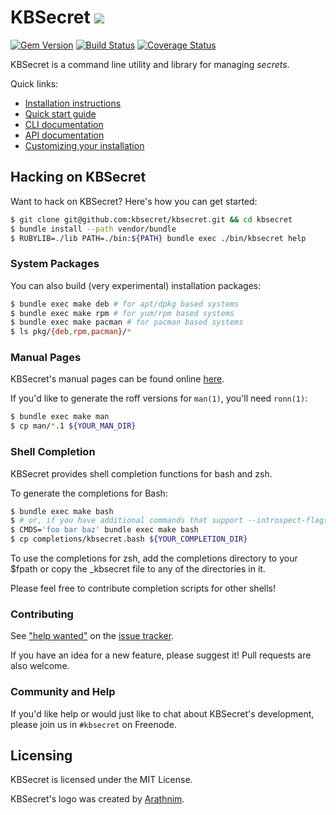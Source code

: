 KBSecret ![](https://kbsecret.github.io/res/logo50.png)
========

[![Gem Version](https://badge.fury.io/rb/kbsecret.svg)](https://badge.fury.io/rb/kbsecret)
[![Build Status](https://travis-ci.org/kbsecret/kbsecret.svg?branch=master)](https://travis-ci.org/kbsecret/kbsecret)
[![Coverage Status](https://coveralls.io/repos/github/kbsecret/kbsecret/badge.svg)](https://coveralls.io/github/kbsecret/kbsecret?branch=coveralls)

KBSecret is a command line utility and library for managing *secrets*.

Quick links:

* [Installation instructions](https://kbsecret.github.io/installation)
* [Quick start guide](https://kbsecret.github.io/quickstart)
* [CLI documentation](https://kbsecret.github.io/man/)
* [API documentation](http://www.rubydoc.info/gems/kbsecret/)
* [Customizing your installation](https://kbsecret.github.io/customization)

## Hacking on KBSecret

Want to hack on KBSecret? Here's how you can get started:

```bash
$ git clone git@github.com:kbsecret/kbsecret.git && cd kbsecret
$ bundle install --path vendor/bundle
$ RUBYLIB=./lib PATH=./bin:${PATH} bundle exec ./bin/kbsecret help
```

### System Packages

You can also build (very experimental) installation packages:

```bash
$ bundle exec make deb # for apt/dpkg based systems
$ bundle exec make rpm # for yum/rpm based systems
$ bundle exec make pacman # for pacman based systems
$ ls pkg/{deb,rpm,pacman}/*
```

### Manual Pages

KBSecret's manual pages can be found online
[here](https://yossarian.net/docs/kbsecret-man/kbsecret.1).

If you'd like to generate the roff versions for `man(1)`, you'll need `ronn(1)`:

```bash
$ bundle exec make man
$ cp man/*.1 ${YOUR_MAN_DIR}
```

### Shell Completion

KBSecret provides shell completion functions for bash and zsh.

To generate the completions for Bash:

```bash
$ bundle exec make bash
$ # or, if you have additional commands that support --introspect-flags:
$ CMDS='foo bar baz' bundle exec make bash
$ cp completions/kbsecret.bash ${YOUR_COMPLETION_DIR}
```

To use the completions for zsh, add the completions directory to your $fpath or copy the \_kbsecret file to any of the directories in it.

Please feel free to contribute completion scripts for other shells!

### Contributing

See ["help wanted"](https://github.com/kbsecret/kbsecret/issues?q=is%3Aissue+is%3Aopen+label%3A%22help+wanted%22)
on the [issue tracker](https://github.com/kbsecret/kbsecret/issues).

If you have an idea for a new feature, please suggest it! Pull requests are also welcome.

### Community and Help

If you'd like help or would just like to chat about KBSecret's development, please
join us in `#kbsecret` on Freenode.

## Licensing

KBSecret is licensed under the MIT License.

KBSecret's logo was created by [Arathnim](http://arathnim.me).

